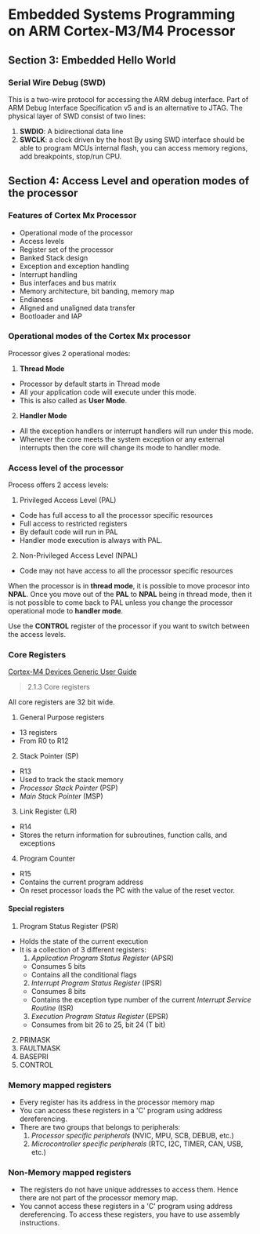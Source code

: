 # Embedded Systems Programming on ARM Cortex-M3/M4 Processor

## Section 3: Embedded Hello World
### Serial Wire Debug (SWD)
This is a two-wire protocol for accessing the ARM debug interface.
Part of ARM Debug Interface Specification v5 and is an alternative to JTAG.
The physical layer of SWD consist of two lines:
1. **SWDIO**: A bidirectional data line
2. **SWCLK**: a clock driven by the host
By using SWD interface should be able to program MCUs internal flash, you can access memory regions, add breakpoints, stop/run CPU.

## Section 4: Access Level and operation modes of the processor
### Features of Cortex Mx Processor
* Operational mode of the processor
* Access levels
* Register set of the processor
* Banked Stack design
* Exception and exception handling
* Interrupt handling
* Bus interfaces and bus matrix
* Memory architecture, bit banding, memory map
* Endianess
* Aligned and unaligned data transfer
* Bootloader and IAP

### Operational modes of the Cortex Mx processor
Processor gives 2 operational modes:
1. **Thread Mode**
* Processor by default starts in Thread mode
* All your application code will execute under this mode.
* This is also called as **User Mode**.

2. **Handler Mode**
* All the exception handlers or interrupt handlers will run under this mode. 
* Whenever the core meets the system exception or any external interrupts then the core will change its mode to handler mode.

### Access level of the processor
Process offers 2 access levels:
1. Privileged Access Level (PAL)
* Code has full access to all the processor specific resources
* Full access to restricted registers
* By default code will run in PAL
* Handler mode execution is always with PAL.
2. Non-Privileged Access Level (NPAL)
* Code may not have access to all the processor specific resources

When the processor is in **thread mode**, it is possible to move procesor into **NPAL**. Once you move out of the **PAL** to **NPAL** being in thread mode, then it is not possible to come back to PAL unless you change the processor operational mode to **handler mode**.

Use the **CONTROL** register of the processor if you want to switch between the access levels.

### Core Registers
[Cortex-M4 Devices Generic User Guide](http://infocenter.arm.com/help/topic/com.arm.doc.dui0553b/DUI0553.pdf)
> 2.1.3 Core registers

All core registers are 32 bit wide.

1. General Purpose registers
* 13 registers
* From R0 to R12
2. Stack Pointer (SP)
* R13
* Used to track the stack memory
* _Processor Stack Pointer_ (PSP)
* _Main Stack Pointer_ (MSP)
3. Link Register (LR)
* R14
* Stores the return information for subroutines, function calls, and exceptions
4. Program Counter
* R15
* Contains the current program address
* On reset processor loads the PC with the value of the reset vector.

#### Special registers
1. Program Status Register (PSR)
* Holds the state of the current execution
* It is a collection of 3 different registers:
    1. _Application Program Status Register_ (APSR)
    - Consumes 5 bits
    - Contains all the conditional flags
    2. _Interrupt Program Status Register_ (IPSR)
    - Consumes 8 bits
    - Contains the exception type number of the current _Interrupt Service Routine_ (ISR)
    3. _Execution Program Status Register_ (EPSR)
    - Consumes from bit 26 to 25, bit 24 (T bit)

2. PRIMASK
3. FAULTMASK
4. BASEPRI
5. CONTROL

### Memory mapped registers
* Every register has its address in the processor memory map
* You can access these registers in a 'C' program using address dereferencing.
* There are two groups that belongs to peripherals:
    1. _Processor specific peripherals_ (NVIC, MPU, SCB, DEBUB, etc.)
    2. _Microcontroller specific peripherals_ (RTC, I2C, TIMER, CAN, USB, etc.)
### Non-Memory mapped registers
* The registers do not have unique addresses to access them. Hence there are not part of the processor memory map.
* You cannot access these registers in a 'C' program using address dereferencing.
To access these registers, you have to use assembly instructions.
